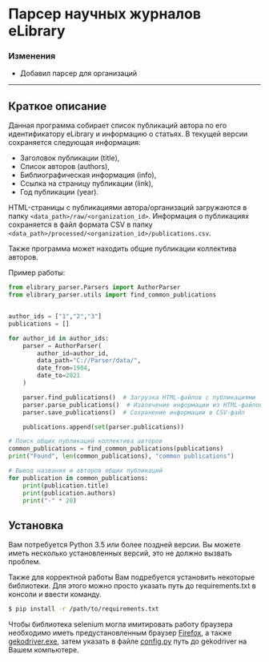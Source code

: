 # Парсер научных журналов eLibrary

### Изменения

* Добавил парсер для организаций
----------------

Краткое описание
----------------

Данная программа собирает список публикаций автора по его идентификатору eLibrary и информацию о статьях. В текущей версии сохраняется следующая информация:
* Заголовок публикации (title), 
* Список авторов (authors), 
* Библиографическая информация (info), 
* Ссылка на страницу публикации (link),
* Год публикации (year).

HTML-страницы с публикациями автора/организаций загружаются в папку `<data_path>/raw/<organization_id>`. Информация о публикациях сохраняется в файл формата CSV в папку `<data_path>/processed/<organization_id>/publications.csv`. 

Также программа может находить общие публикации коллектива авторов.

Пример работы:

```python
from elibrary_parser.Parsers import AuthorParser
from elibrary_parser.utils import find_common_publications


author_ids = ["1","2","3"]
publications = []

for author_id in author_ids:
    parser = AuthorParser(
        author_id=author_id,
        data_path="C://Parser/data/",
        date_from=1984, 
        date_to=2021 
    )

    parser.find_publications()  # Загрузка HTML-файлов с публикациями
    parser.parse_publications()  # Извлечение информации из HTML-файлов
    parser.save_publications()  # Сохранение информации в CSV-файл

    publications.append(set(parser.publications))

# Поиск общих публикаций коллектива авторов
common_publications = find_common_publications(publications)
print("Found", len(common_publications), "common publications")

# Вывод названия и авторов общих публикаций
for publication in common_publications:
    print(publication.title)
    print(publication.authors)
    print("-" * 20)

```

Установка
---------

Вам потребуется Python 3.5 или более поздней версии. Вы можете иметь несколько установленных версий, это не должно вызвать проблем.

Также для корректной работы Вам подребуется установить некоторые библиотеки. Для этого можно просто указать путь до requirements.txt в консоли и ввести команду.

```bash
$ pip install -r /path/to/requirements.txt
```
Чтобы библиотека selenium могла имитировать работу браузера необходимо иметь предустановленным браузер [Firefox](https://www.mozilla.org/en-US/firefox/new/), а также [gekodriver.exe](https://github.com/mozilla/geckodriver/releases), затем указать в файле [config.py](elibrary_parser/config.py) путь до gekodriver на Вашем компьютере.
